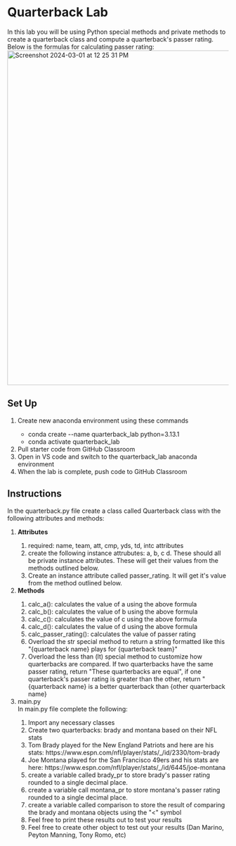 # Quarterback Lab

In this lab you will be using Python special methods and private methods to create a quarterback class and compute a quarterback's passer rating. Below is the formulas for calculating passer rating:  
<img width="760" alt="Screenshot 2024-03-01 at 12 25 31 PM" src="https://github.com/lmraine/quarterback-dunder-lab/assets/55120024/6ab1ec76-1034-4c03-bf01-a3a4bb425706">

## Set Up
<ol>
	<li>Create new anaconda environment using these commands</li>
	<ul>
		<li>conda create --name quarterback_lab python=3.13.1</li>
		<li>conda activate quarterback_lab</li>
	</ul>
	<li>Pull starter code from GitHub Classroom</li>
	<li>Open in VS code and switch to the quarterback_lab anaconda environment</li>
	<li>When the lab is complete, push code to GitHub Classroom</li>
</ol>

## Instructions
In the quarterback.py file create a class called Quarterback class with the following attributes and methods:  
<ol>
  <li><strong>Attributes</strong></li>
  <ol>
    <li>required: name, team, att, cmp, yds, td, intc attributes</li>
    <li>create the following instance attrubutes: a, b, c d. These should all be private instance attributes. These will get their values from the methods outlined below.</li>
    <li>Create an instance attribute called passer_rating. It will get it's value from the method outlined below.</li>
  </ol>
  <li><strong>Methods</strong></li>
  <ol>
    <li>calc_a(): calculates the value of a using the above formula</li>
    <li>calc_b(): calculates the value of b using the above formula</li>
    <li>calc_c(): calculates the value of c using the above formula</li>
    <li>calc_d(): calculates the value of d using the above formula</li>
    <li>calc_passer_rating(): calculates the value of passer rating</li>
    <li>Overload the str special method to return a string formatted like this "{quarterback name} plays for {quarterback team}"</li>
    <li>Overload the less than (lt) special method to customize how quarterbacks are compared. If two quarterbacks have the same passer rating, return "These quarterbacks are equal", if one quarterback's passer rating is greater than the other, return "{quarterback name} is a better quarterback than {other quarterback name}</li>
  </ol>
  <li>main.py</li>
  In main.py file complete the following:
  <ol>
    <li>Import any necessary classes</li>
    <li>Create two quarterbacks: brady and montana based on their NFL stats</li>
    <li>Tom Brady played for the New England Patriots and here are his stats: https://www.espn.com/nfl/player/stats/_/id/2330/tom-brady</li>
    <li>Joe Montana played for the San Francisco 49ers and his stats are here: https://www.espn.com/nfl/player/stats/_/id/6445/joe-montana</li>
    <li>create a variable called brady_pr to store brady's passer rating rounded to a single decimal place.</li>
    <li>create a variable call montana_pr to store montana's passer rating rounded to a single decimal place.</li>
    <li>create a variable called comparison to store the result of comparing the brady and montana objects using the "<" symbol</li>
      <li>Feel free to print these results out to test your results</li>
      <li>Feel free to create other object to test out your results (Dan Marino, Peyton Manning, Tony Romo, etc)</li>

  </ol>
</ol>
